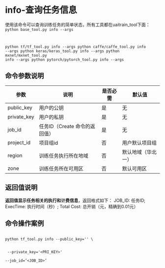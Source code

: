 

# info-查询任务信息
使用该命令可以查询训练任务的简单状态，所有工具都在uaitrain\_tool下面：
<code>
python base_tool.py info --args

python tf/tf_tool.py info --args
python caffe/caffe_tool.py info --args
python keras/keras_tool.py info --args
python mxnet/mxnet_tool.py info --args
python pytorch/pytorch_tool.py info --args
</code>

## 命令参数说明
| 参数 | 说明 | 是否必需 | 默认值 |
| ---- | ---- | -------- | ------ |
| public\_key         | 用户的公钥                                              | 是              |        无     |
| private\_key        | 用户的私钥                                              | 是              |        无     |
| job\_id                | 任务ID（Create 命令的返回值）                 | 是              |      无      |
| project\_id         | 项目组id                                                  | 否               |        用户默认项目组   |
| region               | 训练任务执行所在地域                                 | 否               |       默认地域（华北一）   |
| zone                 | 训练任务所在可用区                                    | 否              |        默认可用区   |

## 返回值说明
**返回值显示任务相关的执行和计费信息**，返回格式如下：
JOB\_ID: 任务ID; ExecTime: 执行时间（秒）; Total Cost: 总开销（元，精确到0.01元）

## 命令操作案例
<code>
python tf_tool.py info --public_key='<PUB_KEY>' \

​    --private_key='<PRI_KEY>' \
​    --job_id=’<JOB_ID>’
</code>